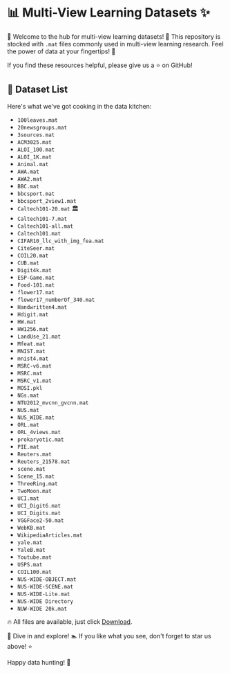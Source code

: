 # 📊 Multi-View Learning Datasets ✨

🖖 Welcome to the hub for multi-view learning datasets! 🌟 This repository is stocked with `.mat` files commonly used in multi-view learning research. Feel the power of data at your fingertips! 🚀

If you find these resources helpful, please give us a ⭐ on GitHub!

## 📁 Dataset List

Here's what we've got cooking in the data kitchen:

- `100leaves.mat`
- `20newsgroups.mat`
- `3sources.mat`
- `ACM3025.mat`
- `ALOI_100.mat`
- `ALOI_1K.mat`
- `Animal.mat`
- `AWA.mat`
- `AWA2.mat` 
- `BBC.mat` 
- `bbcsport.mat` 
- `bbcsport_2view1.mat` 
- `Caltech101-20.mat` 🏛️
- `Caltech101-7.mat` 
- `Caltech101-all.mat`
- `Caltech101.mat`
- `CIFAR10_llc_with_img_fea.mat`
- `CiteSeer.mat`
- `COIL20.mat`
- `CUB.mat`
- `Digit4k.mat`
- `ESP-Game.mat`
- `Food-101.mat`
- `flower17.mat`
- `flower17_numberOf_340.mat`
- `Handwritten4.mat`
- `Hdigit.mat`
- `HW.mat`
- `HW1256.mat` 
- `LandUse_21.mat` 
- `Mfeat.mat`
- `MNIST.mat`
- `mnist4.mat`
- `MSRC-v6.mat` 
- `MSRC.mat`
- `MSRC_v1.mat`
- `MOSI.pkl`
- `NGs.mat` 
- `NTU2012_mvcnn_gvcnn.mat`
- `NUS.mat`
- `NUS_WIDE.mat`
- `ORL.mat`
- `ORL_4views.mat`
- `prokaryotic.mat`
- `PIE.mat` 
- `Reuters.mat`
- `Reuters_21578.mat` 
- `scene.mat`
- `Scene_15.mat`
- `ThreeRing.mat`
- `TwoMoon.mat`
- `UCI.mat`
- `UCI_Digit6.mat` 
- `UCI_Digits.mat`
- `VGGFace2-50.mat`
- `WebKB.mat` 
- `WikipediaArticles.mat` 
- `yale.mat` 
- `YaleB.mat` 
- `Youtube.mat` 
- `USPS.mat` 
- `COIL100.mat`
- `NUS-WIDE-OBJECT.mat`
- `NUS-WIDE-SCENE.mat`
- `NUS-WIDE-Lite.mat`
- `NUS-WIDE Directory`
- `NUW-WIDE 20k.mat`

🔥 All files are available, just click [Download](https://drive.google.com/drive/folders/1f-Cx3-U2RUi5xZRS4pP-4UIBUdB-gtqG?usp=sharing).

🐾 Dive in and explore! 🏊 If you like what you see, don't forget to star us above! ⭐️

Happy data hunting! 🧐
